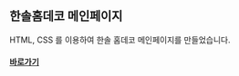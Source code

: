 ## 한솔홈데코 메인페이지

HTML, CSS 를 이용하여 한솔 홈데코 메인페이지를 만들었습니다.

#### [바로가기](https://seon-o.github.io/hansolHome/ "한솔홈데코")


